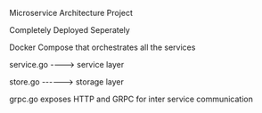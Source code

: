 Microservice Architecture Project


Completely Deployed Seperately 



Docker Compose that orchestrates all the services 

service.go ----> service layer

store.go ------> storage layer

grpc.go exposes HTTP and GRPC for inter service communication


